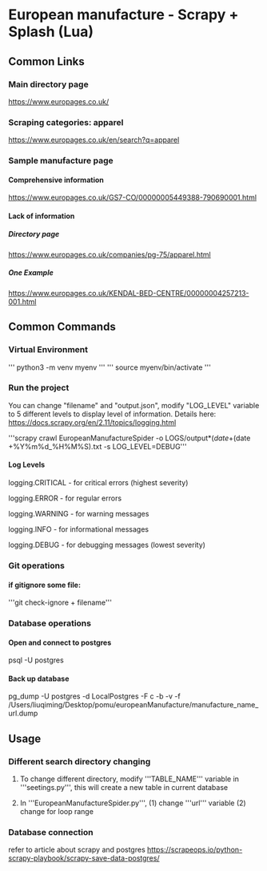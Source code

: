 # European manufacture - Scrapy + Splash (Lua)

## Common Links

### Main directory page

https://www.europages.co.uk/

### Scraping categories: apparel

https://www.europages.co.uk/en/search?q=apparel

### Sample manufacture page

#### Comprehensive information

https://www.europages.co.uk/GS7-CO/00000005449388-790690001.html

#### Lack of information

##### Directory page

https://www.europages.co.uk/companies/pg-75/apparel.html

##### One Example

https://www.europages.co.uk/KENDAL-BED-CENTRE/00000004257213-001.html

## Common Commands

### Virtual Environment

'''
python3 -m venv myenv
'''
'''
source myenv/bin/activate
'''

### Run the project

You can change "filename" and "output.json", modify "LOG_LEVEL" variable to 5 different levels to display level of information. Details here: https://docs.scrapy.org/en/2.11/topics/logging.html

'''scrapy crawl EuropeanManufactureSpider -o LOGS/output*$(date +%Y%m%d*%H%M%S).json -s LOG*FILE=LOGS/log*$(date +%Y%m%d\_%H%M%S).txt -s LOG_LEVEL=DEBUG'''

#### Log Levels

logging.CRITICAL - for critical errors (highest severity)

logging.ERROR - for regular errors

logging.WARNING - for warning messages

logging.INFO - for informational messages

logging.DEBUG - for debugging messages (lowest severity)

### Git operations

#### if gitignore some file:

'''git check-ignore + filename'''

### Database operations

#### Open and connect to postgres

psql -U postgres

#### Back up database

pg_dump -U postgres -d LocalPostgres -F c -b -v -f /Users/liuqiming/Desktop/pomu/europeanManufacture/manufacture_name_url.dump

## Usage

### Different search directory changing

1. To change different directory, modify '''TABLE_NAME''' variable in '''seetings.py''', this will create a new table in current database

2. In '''EuropeanManufactureSpider.py''',
   (1) change '''url''' variable
   (2) change for loop range

####

### Database connection

refer to article about scrapy and postgres
https://scrapeops.io/python-scrapy-playbook/scrapy-save-data-postgres/
